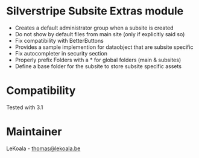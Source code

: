 Silverstripe Subsite Extras module
==================================

- Creates a default administrator group when a subsite is created
- Do not show by default files from main site (only if explicitly said so)
- Fix compatibility with BetterButtons
- Provides a sample implemention for dataobject that are subsite specific
- Fix autocompleter in security section
- Properly prefix Folders with a * for global folders (main & subsites)
- Define a base folder for the subsite to store subsite specific assets

Compatibility
=============
Tested with 3.1

Maintainer
==========
LeKoala - thomas@lekoala.be
